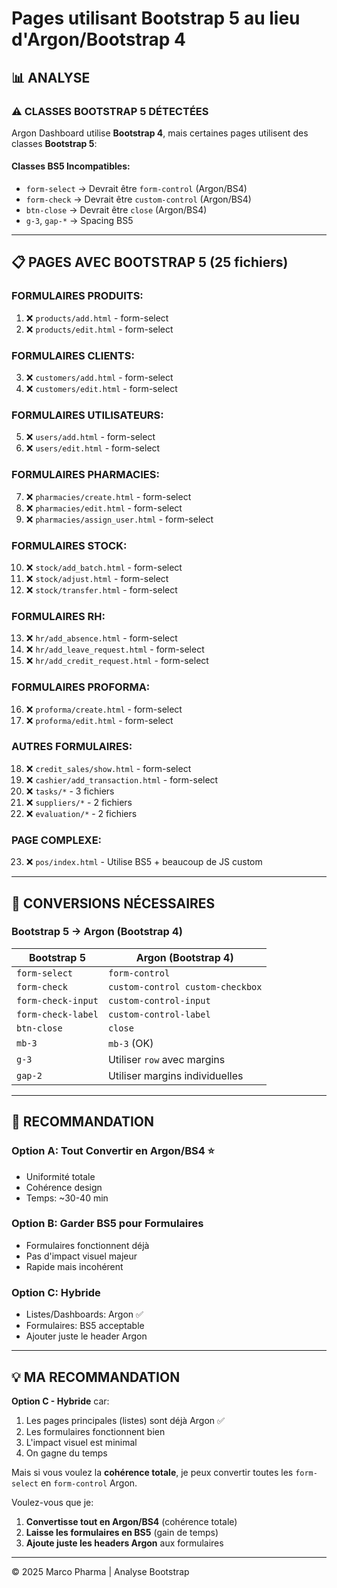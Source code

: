 # Pages utilisant Bootstrap 5 au lieu d'Argon/Bootstrap 4

## 📊 ANALYSE

### ⚠️ CLASSES BOOTSTRAP 5 DÉTECTÉES

Argon Dashboard utilise **Bootstrap 4**, mais certaines pages utilisent des classes **Bootstrap 5**:

#### Classes BS5 Incompatibles:
- `form-select` → Devrait être `form-control` (Argon/BS4)
- `form-check` → Devrait être `custom-control` (Argon/BS4)
- `btn-close` → Devrait être `close` (Argon/BS4)
- `g-3`, `gap-*` → Spacing BS5

---

## 📋 PAGES AVEC BOOTSTRAP 5 (25 fichiers)

### FORMULAIRES PRODUITS:
1. ❌ `products/add.html` - form-select
2. ❌ `products/edit.html` - form-select

### FORMULAIRES CLIENTS:
3. ❌ `customers/add.html` - form-select
4. ❌ `customers/edit.html` - form-select

### FORMULAIRES UTILISATEURS:
5. ❌ `users/add.html` - form-select
6. ❌ `users/edit.html` - form-select

### FORMULAIRES PHARMACIES:
7. ❌ `pharmacies/create.html` - form-select
8. ❌ `pharmacies/edit.html` - form-select
9. ❌ `pharmacies/assign_user.html` - form-select

### FORMULAIRES STOCK:
10. ❌ `stock/add_batch.html` - form-select
11. ❌ `stock/adjust.html` - form-select
12. ❌ `stock/transfer.html` - form-select

### FORMULAIRES RH:
13. ❌ `hr/add_absence.html` - form-select
14. ❌ `hr/add_leave_request.html` - form-select
15. ❌ `hr/add_credit_request.html` - form-select

### FORMULAIRES PROFORMA:
16. ❌ `proforma/create.html` - form-select
17. ❌ `proforma/edit.html` - form-select

### AUTRES FORMULAIRES:
18. ❌ `credit_sales/show.html` - form-select
19. ❌ `cashier/add_transaction.html` - form-select
20. ❌ `tasks/*` - 3 fichiers
21. ❌ `suppliers/*` - 2 fichiers
22. ❌ `evaluation/*` - 2 fichiers

### PAGE COMPLEXE:
23. ❌ `pos/index.html` - Utilise BS5 + beaucoup de JS custom

---

## 🔄 CONVERSIONS NÉCESSAIRES

### Bootstrap 5 → Argon (Bootstrap 4)

| Bootstrap 5 | Argon (Bootstrap 4) |
|-------------|---------------------|
| `form-select` | `form-control` |
| `form-check` | `custom-control custom-checkbox` |
| `form-check-input` | `custom-control-input` |
| `form-check-label` | `custom-control-label` |
| `btn-close` | `close` |
| `mb-3` | `mb-3` (OK) |
| `g-3` | Utiliser `row` avec margins |
| `gap-2` | Utiliser margins individuelles |

---

## 🎯 RECOMMANDATION

### Option A: Tout Convertir en Argon/BS4 ⭐
- Uniformité totale
- Cohérence design
- Temps: ~30-40 min

### Option B: Garder BS5 pour Formulaires
- Formulaires fonctionnent déjà
- Pas d'impact visuel majeur
- Rapide mais incohérent

### Option C: Hybride
- Listes/Dashboards: Argon ✅
- Formulaires: BS5 acceptable
- Ajouter juste le header Argon

---

## 💡 MA RECOMMANDATION

**Option C - Hybride** car:
1. Les pages principales (listes) sont déjà Argon ✅
2. Les formulaires fonctionnent bien
3. L'impact visuel est minimal
4. On gagne du temps

Mais si vous voulez la **cohérence totale**, je peux convertir toutes les `form-select` en `form-control` Argon.

Voulez-vous que je:
1. **Convertisse tout en Argon/BS4** (cohérence totale)
2. **Laisse les formulaires en BS5** (gain de temps)
3. **Ajoute juste les headers Argon** aux formulaires

---

© 2025 Marco Pharma | Analyse Bootstrap


